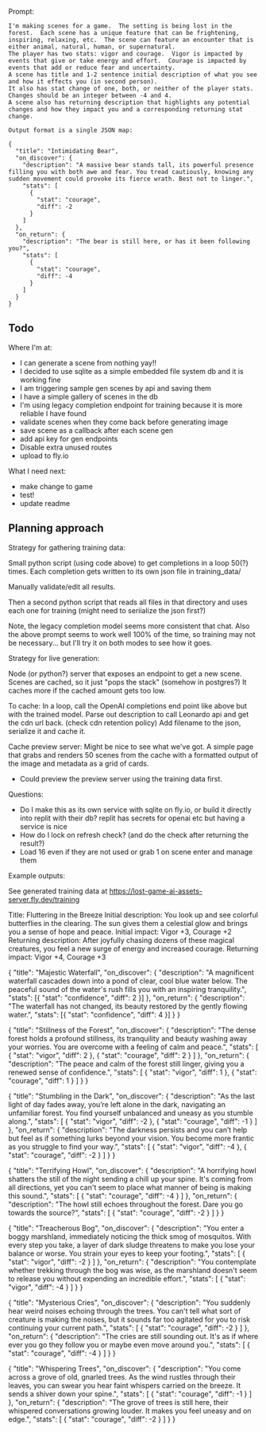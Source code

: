 
Prompt:

    I'm making scenes for a game.  The setting is being lost in the forest.  Each scene has a unique feature that can be frightening, inspiring, relaxing, etc.  The scene can feature an encounter that is either animal, natural, human, or supernatural.
    The player has two stats: vigor and courage.  Vigor is impacted by events that give or take energy and effort.  Courage is impacted by events that add or reduce fear and uncertainty.
    A scene has title and 1-2 sentence initial description of what you see and how it effects you (in second person).  
    It also has stat change of one, both, or neither of the player stats.  Changes should be an integer between -4 and 4.
    A scene also has returning description that highlights any potential changes and how they impact you and a corresponding returning stat change.

    Output format is a single JSON map:

    {
      "title": "Intimidating Bear",
      "on_discover": {
        "description": "A massive bear stands tall, its powerful presence filling you with both awe and fear. You tread cautiously, knowing any sudden movement could provoke its fierce wrath. Best not to linger.",
        "stats": [
          {
            "stat": "courage",
            "diff": -2
          }
        ]
      },
      "on_return": {
        "description": "The bear is still here, or has it been following you?",
        "stats": [
          {
            "stat": "courage",
            "diff": -4
          }
        ]
      }
    }


## Todo

Where I'm at:
- I can generate a scene from nothing yay!!
- I decided to use sqlite as a simple embedded file system db and it is working fine
- I am triggering sample gen scenes by api and saving them
- I have a simple gallery of scenes in the db
- I'm using legacy completion endpoint for training because it is more reliable I have found
- validate scenes when they come back before generating image
- save scene as a callback after each scene gen
- add api key for gen endpoints
- Disable extra unused routes
- upload to fly.io

What I need next:
- make change to game
- test!
- update readme



## Planning approach

Strategy for gathering training data:

Small python script (using code above) to get completions in a loop 50(?) times.
Each completion gets written to its own json file in training_data/

Manually validate/edit all results.

Then a second python script that reads all files in that directory and uses each one
for training (might need to seriialize the json first?)

Note, the legacy completion model seems more consistent that chat.
Also the above prompt seems to work well 100% of the time, so training may not be
necessary... but I'll try it on both modes to see how it goes.


Strategy for live generation:

Node (or python?) server that exposes an endpoint to get a new scene.
Scenes are cached, so it just "pops the stack" (somehow in postgres?)
It caches more if the cached amount gets too low.

To cache:
In a loop, call the OpenAI completions end point like above but with the trained model.
Parse out description to call Leonardo api and get the cdn url back.
(check cdn retention policy)
Add filename to the json, serialize it and cache it.

Cache preview server:
Might be nice to see what we've got.  A simple page that grabs and renders 50 scenes
from the cache with a formatted output of the image and metadata as a grid of cards.

* Could preview the preview server using the training data first.


Questions:

- Do I make this as its own service with sqlite on fly.io, or build it directly into
  replit with their db?  replit has secrets for openai etc but having a service is
  nice
- How do I lock on refresh check? (and do the check after returning the result?)
- Load 16 even if they are not used or grab 1 on scene enter and manage them




Example outputs:


See generated training data at https://lost-game-ai-assets-server.fly.dev/training

Title: Fluttering in the Breeze
Initial description: You look up and see colorful butterflies in the clearing. The sun gives them a celestial glow and brings you a sense of hope and peace.
Initial impact: Vigor +3, Courage +2
Returning description: After joyfully chasing dozens of these magical creatures, you feel a new surge of energy and increased courage.
Returning impact: Vigor +4, Courage +3


{
    "title": "Majestic Waterfall",
    "on_discover": {
        "description":
        "A magnificent waterfall cascades down into a pond of clear, cool blue water below. The peaceful sound of the water's rush fills you with an inspiring tranquility.",
        "stats": [{
            "stat": "confidence",
            "diff": 2
        }]
    },
    "on_return": {
        "description":
        "The waterfall has not changed, its beauty restored by the gently flowing water.",
        "stats": [{
            "stat": "confidence",
            "diff": 4
        }]
    }
}


{
  "title": "Stillness of the Forest",
  "on_discover": {
    "description": "The dense forest holds a profound stillness, its tranquility and beauty washing away your worries. You are overcome with a feeling of calm and peace.",
    "stats": [
      {
        "stat": "vigor",
        "diff": 2
      },
      {
        "stat": "courage",
        "diff": 2
      }
    ]
  },
  "on_return": {
    "description": "The peace and calm of the forest still linger, giving you a renewed sense of confidence.",
    "stats": [
      {
        "stat": "vigor",
        "diff": 1
      },
      {
        "stat": "courage",
        "diff": 1
      }
    ]
  }
}



{
  "title": "Stumbling in the Dark",
  "on_discover": {
    "description": "As the last light of day fades away, you’re left alone in the dark, navigating an unfamiliar forest. You find yourself unbalanced and uneasy as you stumble along.",
    "stats": [
      {
        "stat": "vigor",
        "diff": -2
      },
      {
        "stat": "courage",
        "diff": -1
      }
    ]
  },
  "on_return": {
    "description": "The darkness persists and you can’t help but feel as if something lurks beyond your vision. You become more frantic as you struggle to find your way.",
    "stats": [
      {
        "stat": "vigor",
        "diff": -4
      },
      {
        "stat": "courage",
        "diff": -2
      }
    ]
  }
}


{
  "title": "Terrifying Howl",
  "on_discover": {
    "description": "A horrifying howl shatters the still of the night sending a chill up your spine. It's coming from all directions, yet you can't seem to place what manner of being is making this sound.",
    "stats": [
      {
        "stat": "courage",
        "diff": -4
      }
    ]
  },
  "on_return": {
    "description": "The howl still echoes throughout the forest. Dare you go towards the source?",
    "stats": [
      {
        "stat": "courage",
        "diff": -2
      }
    ]
  }
}


{
  "title": "Treacherous Bog",
  "on_discover": {
    "description": "You enter a boggy marshland, immediately noticing the thick smog of mosquitos. With every step you take, a layer of dark sludge threatens to make you lose your balance or worse. You strain your eyes to keep your footing.",
    "stats": [
      {
        "stat": "vigor",
        "diff": -2
      }
    ]
  },
  "on_return": {
    "description": "You contemplate whether trekking through the bog was wise, as the marshland doesn't seem to release you without expending an incredible effort.",
    "stats": [
      {
        "stat": "vigor",
        "diff": -4
      }
    ]
  }
}

{
  "title": "Mysterious Cries",
  "on_discover": {
    "description": "You suddenly hear weird noises echoing through the trees. You can't tell what sort of creature is making the noises, but it sounds far too agitated for you to risk continuing your current path.",
    "stats": [
      {
        "stat": "courage",
        "diff": -2
      }
    ]
  },
  "on_return": {
    "description": "The cries are still sounding out. It's as if where ever you go they follow you or maybe even move around you.",
    "stats": [
      {
        "stat": "courage",
        "diff": -4
      }
    ]
  }
}

{
  "title": "Whispering Trees",
  "on_discover": {
    "description": "You come across a grove of old, gnarled trees. As the wind rustles through their leaves, you can swear you hear faint whispers carried on the breeze. It sends a shiver down your spine.",
    "stats": [
      {
        "stat": "courage",
        "diff": -1
      }
    ]
  },
  "on_return": {
    "description": "The grove of trees is still here, their whispered conversations growing louder. It makes you feel uneasy and on edge.",
    "stats": [
      {
        "stat": "courage",
        "diff": -2
      }
    ]
  }
}


